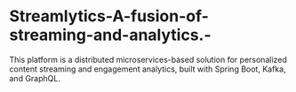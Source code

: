 # Streamlytics-A-fusion-of-streaming-and-analytics.-
This platform is a distributed microservices-based solution for personalized content streaming and engagement analytics, built with Spring Boot, Kafka, and GraphQL.

